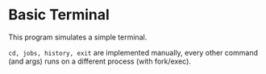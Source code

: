 # Basic Terminal 

This program simulates a simple terminal.

`cd, jobs, history, exit` are implemented manually, every other command (and args) runs on a different process (with fork/exec).